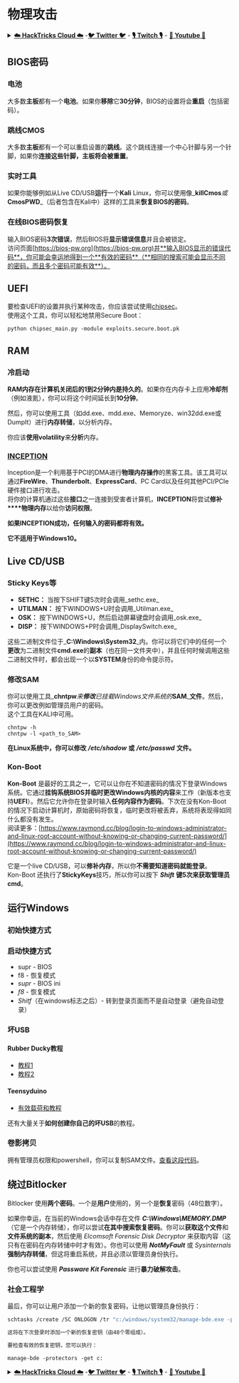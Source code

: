 # 物理攻击

<details>

<summary><a href="https://cloud.hacktricks.xyz/pentesting-cloud/pentesting-cloud-methodology"><strong>☁️ HackTricks Cloud ☁️</strong></a> -<a href="https://twitter.com/hacktricks_live"><strong>🐦 Twitter 🐦</strong></a> - <a href="https://www.twitch.tv/hacktricks_live/schedule"><strong>🎙️ Twitch 🎙️</strong></a> - <a href="https://www.youtube.com/@hacktricks_LIVE"><strong>🎥 Youtube 🎥</strong></a></summary>

- 您在**网络安全公司**工作吗？想在**HackTricks**上看到您的**公司广告**？或者想要访问**PEASS的最新版本或下载HackTricks的PDF**？查看[**订阅计划**](https://github.com/sponsors/carlospolop)！

- 发现[**PEASS家族**](https://opensea.io/collection/the-peass-family)，我们独家的[**NFTs**](https://opensea.io/collection/the-peass-family)系列

- 获取[**官方PEASS & HackTricks周边商品**](https://peass.creator-spring.com)

- **加入**[**💬**](https://emojipedia.org/speech-balloon/) [**Discord群组**](https://discord.gg/hRep4RUj7f)或[**telegram群组**](https://t.me/peass)或在**Twitter**上**关注**我 [**🐦**](https://github.com/carlospolop/hacktricks/tree/7af18b62b3bdc423e11444677a6a73d4043511e9/\[https:/emojipedia.org/bird/README.md)[**@carlospolopm**](https://twitter.com/hacktricks_live)**。**

- **通过向[hacktricks仓库](https://github.com/carlospolop/hacktricks)和[hacktricks-cloud仓库](https://github.com/carlospolop/hacktricks-cloud)提交PR来分享你的黑客技巧**。

</details>

## BIOS密码

### 电池

大多数**主板**都有一个**电池**。如果你**移除**它**30分钟**，BIOS的设置将会**重启**（包括密码）。

### 跳线CMOS

大多数**主板**都有一个可以重启设置的**跳线**。这个跳线连接一个中心针脚与另一个针脚，如果你**连接这些针脚，主板将会被重置**。

### 实时工具

如果你能够例如从Live CD/USB**运行**一个**Kali** Linux，你可以使用像_**killCmos**_或_**CmosPWD**_（后者包含在Kali中）这样的工具来**恢复BIOS的密码**。

### 在线BIOS密码恢复

输入BIOS密码**3次错误**，然后BIOS将**显示错误信息**并且会被锁定。\
访问页面[https://bios-pw.org](https://bios-pw.org)并**输入BIOS显示的错误代码**，你可能会幸运地得到一个**有效的密码**（**相同的搜索可能会显示不同的密码，而且多个密码可能有效**）。

## UEFI

要检查UEFI的设置并执行某种攻击，你应该尝试使用[chipsec](https://github.com/chipsec/chipsec/blob/master/chipsec-manual.pdf)。\
使用这个工具，你可以轻松地禁用Secure Boot：
```
python chipsec_main.py -module exploits.secure.boot.pk
```
## RAM

### 冷启动

**RAM内存在计算机关闭后的1到2分钟内是持久的**。如果你在内存卡上应用**冷却剂**（例如液氮），你可以将这个时间延长到**10分钟**。

然后，你可以使用工具（如dd.exe、mdd.exe、Memoryze、win32dd.exe或DumpIt）进行**内存转储**，以分析内存。

你应该**使用volatility**来**分析**内存。

### [INCEPTION](https://github.com/carmaa/inception)

Inception是一个利用基于PCI的DMA进行**物理内存操作**的黑客工具。该工具可以通过**FireWire**、**Thunderbolt**、**ExpressCard**、PC Card以及任何其他PCI/PCIe硬件接口进行攻击。\
将你的计算机通过这些**接口**之一连接到受害者计算机，**INCEPTION**将尝试**修补****物理内存**以给你**访问权限**。

**如果INCEPTION成功，任何输入的密码都将有效。**

**它不适用于Windows10。**

## Live CD/USB

### Sticky Keys等

* **SETHC：** 当按下SHIFT键5次时会调用_sethc.exe_
* **UTILMAN：** 按下WINDOWS+U时会调用_Utilman.exe_
* **OSK：** 按下WINDOWS+U，然后启动屏幕键盘时会调用_osk.exe_
* **DISP：** 按下WINDOWS+P时会调用_DisplaySwitch.exe_

这些二进制文件位于_**C:\Windows\System32**_内。你可以将它们中的任何一个**更改**为二进制文件**cmd.exe**的**副本**（也在同一文件夹中），并且任何时候调用这些二进制文件时，都会出现一个以**SYSTEM**身份的命令提示符。

### 修改SAM

你可以使用工具_**chntpw**_来**修改**已挂载Windows文件系统的_**SAM**_**文件**。然后，你可以更改例如管理员用户的密码。\
这个工具在KALI中可用。
```
chntpw -h
chntpw -l <path_to_SAM>
```
**在Linux系统中，你可以修改** _**/etc/shadow**_ **或** _**/etc/passwd**_ **文件。**

### **Kon-Boot**

**Kon-Boot** 是最好的工具之一，它可以让你在不知道密码的情况下登录Windows系统。它通过**挂钩系统BIOS并临时更改Windows内核的内容**来工作（新版本也支持**UEFI**）。然后它允许你在登录时输入**任何内容作为密码**。下次在没有Kon-Boot的情况下启动计算机时，原始密码将恢复，临时更改将被丢弃，系统将表现得如同什么都没有发生。\
阅读更多：[https://www.raymond.cc/blog/login-to-windows-administrator-and-linux-root-account-without-knowing-or-changing-current-password/](https://www.raymond.cc/blog/login-to-windows-administrator-and-linux-root-account-without-knowing-or-changing-current-password/)

它是一个live CD/USB，可以**修补内存**，所以你**不需要知道密码就能登录**。\
Kon-Boot 还执行了**StickyKeys**技巧，所以你可以按下 _**Shift**_ **键5次来获取管理员cmd**。

## **运行Windows**

### 初始快捷方式

### 启动快捷方式

* supr - BIOS
* f8 - 恢复模式
* _supr_ - BIOS ini
* _f8_ - 恢复模式
* _Shitf_（在windows标志之后）- 转到登录页面而不是自动登录（避免自动登录）

### **坏USB**

#### **Rubber Ducky教程**

* [教程1](https://github.com/hak5darren/USB-Rubber-Ducky/wiki/Tutorials)
* [教程2](https://blog.hartleybrody.com/rubber-ducky-guide/)

#### **Teensyduino**

* [有效载荷和教程](https://github.com/Screetsec/Pateensy)

还有大量关于**如何创建你自己的坏USB**的教程。

### 卷影拷贝

拥有管理员权限和powershell，你可以复制SAM文件。[查看这段代码](../windows-hardening/basic-powershell-for-pentesters/#volume-shadow-copy)。

## 绕过Bitlocker

Bitlocker 使用**两个密码**。一个是**用户**使用的，另一个是**恢复**密码（48位数字）。

如果你幸运，在当前的Windows会话中存在文件 _**C:\Windows\MEMORY.DMP**_（它是一个内存转储），你可以尝试**在其中搜索恢复密码**。你可以**获取这个文件**和**文件系统的副本**，然后使用 _Elcomsoft Forensic Disk Decryptor_ 来获取内容（这只有在密码在内存转储中时才有效）。你也可以使用 _**NotMyFault**_ 或 _Sysinternals_ **强制内存转储**，但这将重启系统，并且必须以管理员身份执行。

你也可以尝试使用 _**Passware Kit Forensic**_ 进行**暴力破解攻击**。

### 社会工程学

最后，你可以让用户添加一个新的恢复密码，让他以管理员身份执行：
```bash
schtasks /create /SC ONLOGON /tr "c:/windows/system32/manage-bde.exe -protectors -add c: -rp 000000-000000-000000-000000-000000-000000-000000-000000" /tn tarea /RU SYSTEM /f
```
```markdown
这将在下次登录时添加一个新的恢复密钥（由48个零组成）。

要检查有效的恢复密钥，您可以执行：
```
```
manage-bde -protectors -get c:
```
<details>

<summary><a href="https://cloud.hacktricks.xyz/pentesting-cloud/pentesting-cloud-methodology"><strong>☁️ HackTricks Cloud ☁️</strong></a> -<a href="https://twitter.com/hacktricks_live"><strong>🐦 Twitter 🐦</strong></a> - <a href="https://www.twitch.tv/hacktricks_live/schedule"><strong>🎙️ Twitch 🎙️</strong></a> - <a href="https://www.youtube.com/@hacktricks_LIVE"><strong>🎥 Youtube 🎥</strong></a></summary>

- 您在**网络安全公司**工作吗？想在**HackTricks**上看到您的**公司广告**吗？或者您想要访问**PEASS的最新版本或下载HackTricks的PDF**吗？查看[**订阅计划**](https://github.com/sponsors/carlospolop)！

- 探索[**PEASS家族**](https://opensea.io/collection/the-peass-family)，我们独家的[**NFTs**](https://opensea.io/collection/the-peass-family)系列

- 获取[**官方PEASS & HackTricks周边商品**](https://peass.creator-spring.com)

- **加入**[**💬**](https://emojipedia.org/speech-balloon/) [**Discord群组**](https://discord.gg/hRep4RUj7f)或[**telegram群组**](https://t.me/peass)或在**Twitter**上**关注**我 [**🐦**](https://github.com/carlospolop/hacktricks/tree/7af18b62b3bdc423e11444677a6a73d4043511e9/\[https:/emojipedia.org/bird/README.md)[**@carlospolopm**](https://twitter.com/hacktricks_live)**。**

- **通过向[hacktricks仓库](https://github.com/carlospolop/hacktricks)和[hacktricks-cloud仓库](https://github.com/carlospolop/hacktricks-cloud)提交PR来分享您的黑客技巧**。

</details>
